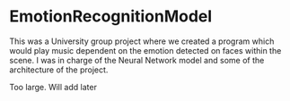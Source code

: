 # EmotionRecognitionModel
This was a University group project where we created a program which would play music dependent on the emotion detected on faces within the scene.
I was in charge of the Neural Network model and some of the architecture of the project.

Too large. Will add later
